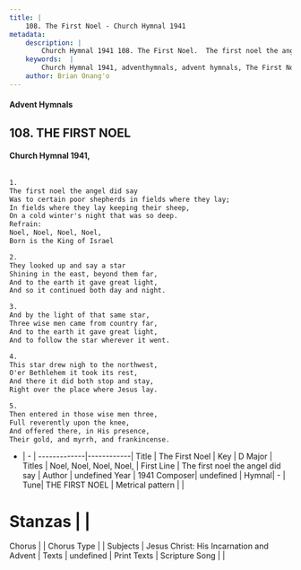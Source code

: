 ```yaml
---
title: |
    108. The First Noel - Church Hymnal 1941
metadata:
    description: |
        Church Hymnal 1941 108. The First Noel.  The first noel the angel did say Was to certain poor shepherds in fields where they lay; In fields where they lay keeping their sheep, On a cold winter's night that was so deep. 
    keywords:  |
        Church Hymnal 1941, adventhymnals, advent hymnals, The First Noel, The first noel the angel did say. Noel, Noel, Noel, Noel,
    author: Brian Onang'o
---
```


#### Advent Hymnals
## 108. THE FIRST NOEL
####  Church Hymnal 1941,

```txt

1.
The first noel the angel did say
Was to certain poor shepherds in fields where they lay;
In fields where they lay keeping their sheep,
On a cold winter's night that was so deep.
Refrain:
Noel, Noel, Noel, Noel,
Born is the King of Israel

2.
They looked up and say a star
Shining in the east, beyond them far,
And to the earth it gave great light,
And so it continued both day and night.

3.
And by the light of that same star,
Three wise men came from country far,
And to the earth it gave great light,
And to follow the star wherever it went.

4.
This star drew nigh to the northwest,
O'er Bethlehem it took its rest,
And there it did both stop and stay,
Right over the place where Jesus lay.

5.
Then entered in those wise men three,
Full reverently upon the knee,
And offered there, in His presence,
Their gold, and myrrh, and frankincense.


```

- |   -  |
-------------|------------|
Title | The First Noel |
Key | D Major |
Titles | Noel, Noel, Noel, Noel, |
First Line | The first noel the angel did say |
Author | undefined
Year | 1941
Composer| undefined |
Hymnal|  - |
Tune| THE FIRST NOEL |
Metrical pattern | |
# Stanzas |  |
Chorus |  |
Chorus Type |  |
Subjects | Jesus Christ: His Incarnation and Advent |
Texts | undefined |
Print Texts | 
Scripture Song |  |
    
